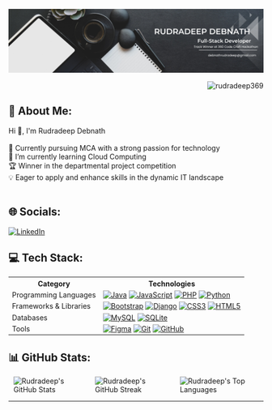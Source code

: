 ![header](Banner.png)

<p align="right"><img src="https://komarev.com/ghpvc/?username=rudradeep369&label=Profile%20views&color=0e75b6&style=flat" alt="rudradeep369" /></p>

## 💫 About Me:
Hi 👋, I'm Rudradeep Debnath<br><br>
🌟 Currently pursuing MCA with a strong passion for technology<br>
🌱 I’m currently learning Cloud Computing<br>
🏆 Winner in the departmental project competition <br>
💡 Eager to apply and enhance skills in the dynamic IT landscape <br><br>
  
## 🌐 Socials:
<p>
  <a href="https://linkedin.com/in/rudradeep-debnath-2054a4237" target="_blank"><img src="https://img.shields.io/badge/LinkedIn-%230077B5.svg?style=for-the-badge&logo=linkedin&logoColor=white" alt="LinkedIn"></a>
</p>

## 💻 Tech Stack:
<table align="center">
  <tr>
    <th>Category</th>
    <th>Technologies</th>
  </tr>
  <tr>
    <td>Programming Languages</td>
    <td>
      <a href="https://www.java.com" target="_blank" rel="noreferrer"><img src="https://img.shields.io/badge/java-%23ED8B00.svg?style=for-the-badge&logo=openjdk&logoColor=white" alt="Java" /></a>
      <a href="https://developer.mozilla.org/en-US/docs/Web/JavaScript" target="_blank" rel="noreferrer"><img src="https://img.shields.io/badge/javascript-%23323330.svg?style=for-the-badge&logo=javascript&logoColor=%23F7DF1E" alt="JavaScript" /></a>
      <a href="https://www.php.net" target="_blank" rel="noreferrer"><img src="https://img.shields.io/badge/php-%23777BB4.svg?style=for-the-badge&logo=php&logoColor=white" alt="PHP" /></a>
      <a href="https://www.python.org" target="_blank" rel="noreferrer"><img src="https://img.shields.io/badge/python-3670A0?style=for-the-badge&logo=python&logoColor=ffdd54" alt="Python" /></a>
    </td>
  </tr>
  <tr>
    <td>Frameworks & Libraries</td>
    <td>
      <a href="https://getbootstrap.com" target="_blank" rel="noreferrer"><img src="https://img.shields.io/badge/bootstrap-%238511FA.svg?style=for-the-badge&logo=bootstrap&logoColor=white" alt="Bootstrap" /></a>
      <a href="https://www.djangoproject.com/" target="_blank" rel="noreferrer"><img src="https://img.shields.io/badge/django-%23092E20.svg?style=for-the-badge&logo=django&logoColor=white" alt="Django" /></a>
      <a href="https://www.w3schools.com/css/" target="_blank" rel="noreferrer"><img src="https://img.shields.io/badge/css3-%231572B6.svg?style=for-the-badge&logo=css3&logoColor=white" alt="CSS3" /></a>
      <a href="https://www.w3.org/html/" target="_blank" rel="noreferrer"><img src="https://img.shields.io/badge/html5-%23E34F26.svg?style=for-the-badge&logo=html5&logoColor=white" alt="HTML5" /></a>
    </td>
  </tr>
  <tr>
    <td>Databases</td>
    <td>
      <a href="https://www.mysql.com/" target="_blank" rel="noreferrer"><img src="https://img.shields.io/badge/mysql-4479A1.svg?style=for-the-badge&logo=mysql&logoColor=white" alt="MySQL" /></a>
      <a href="https://www.sqlite.org/" target="_blank" rel="noreferrer"><img src="https://img.shields.io/badge/sqlite-%2307405e.svg?style=for-the-badge&logo=sqlite&logoColor=white" alt="SQLite" /></a>
    </td>
  </tr>
  <tr>
    <td>Tools</td>
    <td>
      <a href="https://www.figma.com/" target="_blank" rel="noreferrer"><img src="https://img.shields.io/badge/figma-%23F24E1E.svg?style=for-the-badge&logo=figma&logoColor=white" alt="Figma" /></a>
      <a href="https://git-scm.com/" target="_blank" rel="noreferrer"><img src="https://img.shields.io/badge/git-%23F05033.svg?style=for-the-badge&logo=git&logoColor=white" alt="Git" /></a>
      <a href="https://github.com" target="_blank" rel="noreferrer"><img src="https://img.shields.io/badge/github-%23121011.svg?style=for-the-badge&logo=github&logoColor=white" alt="GitHub" /></a>
    </td>
  </tr>
</table>

## 📊 GitHub Stats:
<div style="display: flex;">
  <img src="https://github-readme-stats.vercel.app/api?username=Rudradeep369&theme=dark&hide_border=false&include_all_commits=false&count_private=false" alt="Rudradeep's GitHub Stats" style="margin: 0 10px;" />
  <img src="https://github-readme-streak-stats.herokuapp.com/?user=Rudradeep369&theme=dark&hide_border=false" alt="Rudradeep's GitHub Streak" style="margin: 0 10px;" />
  <img src="https://github-readme-stats.vercel.app/api/top-langs/?username=Rudradeep369&theme=dark&hide_border=false&include_all_commits=false&count_private=false&layout=compact" alt="Rudradeep's Top Languages" style="margin: 0 10px;" />
</div>


---
